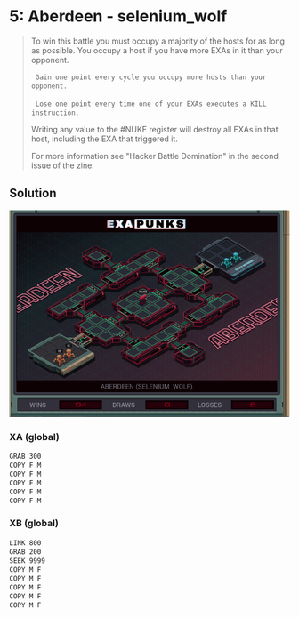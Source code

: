 # 5: Aberdeen - selenium_wolf

> To win this battle you must occupy a majority of the hosts for as long as possible. You occupy a host if you have more EXAs in it than your opponent.
> 
>      Gain one point every cycle you occupy more hosts than your opponent.
> 
>      Lose one point every time one of your EXAs executes a KILL instruction.
> 
> Writing any value to the #NUKE register will destroy all EXAs in that host, including the EXA that triggered it.
> 
> For more information see "Hacker Battle Domination" in the second issue of the zine.

## Solution

<div align="center"><img src="EXAPUNKS - Aberdeen (2022-12-05-19-40-00).gif" /></div>

### XA (global)
```exa
GRAB 300
COPY F M
COPY F M
COPY F M
COPY F M
COPY F M
```

### XB (global)
```exa
LINK 800
GRAB 200
SEEK 9999
COPY M F
COPY M F
COPY M F
COPY M F
COPY M F
```

